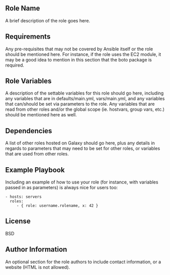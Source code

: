 Role Name
------

A brief description of the role goes here.

Requirements
------

Any pre-requisites that may not be covered by Ansible itself or the role should be mentioned here. For instance, if the role uses the EC2 module, it may be a good idea to mention in this section that the boto package is required.

Role Variables
------

A description of the settable variables for this role should go here, including any variables that are in defaults/main.yml, vars/main.yml, and any variables that can/should be set via parameters to the role. Any variables that are read from other roles and/or the global scope (ie. hostvars, group vars, etc.) should be mentioned here as well.

Dependencies
------

A list of other roles hosted on Galaxy should go here, plus any details in regards to parameters that may need to be set for other roles, or variables that are used from other roles.

Example Playbook
------

Including an example of how to use your role (for instance, with variables passed in as parameters) is always nice for users too:

    - hosts: servers
      roles:
         - { role: username.rolename, x: 42 }

License
------

BSD

Author Information
------

An optional section for the role authors to include contact information, or a website (HTML is not allowed).
